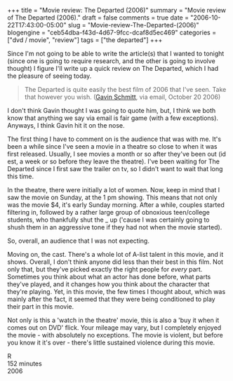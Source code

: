 +++
title = "Movie review: The Departed (2006)"
summary = "Movie review of The Departed (2006)."
draft = false
comments = true
date = "2006-10-22T17:43:00-05:00"
slug = "Movie-review-The-Departed-(2006)"
blogengine = "ceb54dba-f43d-4d67-9fcc-dcaf8d5ec469"
categories = ["dvd / movie", "review"]
tags = ["the departed"]
+++

<p>
Since I&#39;m not going to be able to write the article(s) that I wanted to tonight (since one is going to require research, and the other is going to involve thought) I figure I&#39;ll write up a quick review on The Departed, which I had the pleasure of seeing today.<!--more-->
</p>
<blockquote>
	The Departed is quite easily the best film of 2006 that I&#39;ve seen. Take that however you wish. (<a href="http://framingbusiness.net/">Gavin Schmitt</a>, via email, October 20 2006)
</blockquote>
<p>
I don&#39;t think Gavin thought I was going to quote him, but, I think we both know that anything we say via email is fair game (with a few exceptions). Anyways, I think Gavin hit it on the nose.
</p>
<p>
The first thing I have to comment on is the audience that was with me. It&#39;s been a while since I&#39;ve seen a movie in a theatre so close to when it was first released. Usually, I see movies a month or so after they&#39;ve been out (id est, a week or so before they leave the theatre). I&#39;ve been waiting for The Departed since I first saw the trailer on tv, so I didn&#39;t want to wait that long this time.
</p>
<p>
In the theatre, there were initially a lot of women. Now, keep in mind that I saw the movie on Sunday, at the 1 pm showing. This means that not only was the movie $4, it&#39;s early Sunday morning. After a while, couples started filtering in, followed by a rather large group of obnoxious teen/college students, who thankfully shut the _ up (&#39;cause I was certainly going to shush them in an aggressive tone if they had not when the movie started).
</p>
<p>
So, overall, an audience that I was not expecting.
</p>
<p>
Moving on, the cast. There&#39;s a whole lot of A-list talent in this movie, and it shows. Overall, I don&#39;t think anyone did less than their best in this film. Not only that, but they&#39;ve picked exactly the right people for <em>every</em> part. Sometimes you think about what an actor has done before, what parts they&#39;ve played, and it changes how you think about the character that they&#39;re playing. Yet, in this movie, the few times I thought about, which was mainly after the fact, it seemed that they were being conditioned to play their part in this movie.
</p>
<p>
Not only is this a &#39;watch in the theatre&#39; movie, this is also a &#39;buy it when it comes out on DVD&#39; flick. Your mileage may vary, but I completely enjoyed the movie - with absolutely no exceptions. The movie is violent, but before you know it it&#39;s over - there&#39;s little sustained violence during this movie.
</p>
<p>
R<br />
152 minutes<br />
2006
</p>


